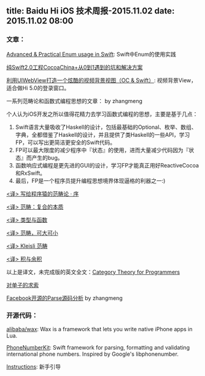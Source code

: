 title: Baidu Hi iOS 技术周报-2015.11.02
date: 2015.11.02 08:00
---

### 文章：
[Advanced & Practical Enum usage in Swift](http://appventure.me/2015/10/17/advanced-practical-enum-examples/): Swift中Enum的使用实践

[纯Swift2.0工程CocoaChina+从0到1遇到的坑和解决方案](http://zixun.github.io/blog/2015/10/25/chun-swift2-dot-0gong-cheng-cocoachina-plus-cong-0dao-1yu-dao-de-keng-he-jie-jue-fang-an/)

[利用UIWebView打造一个炫酷的视频背景视图（OC & Swift）](http://www.cocoachina.com/ios/20151023/13860.html): 视频背景View， 适合做Hi 5.0的登录窗口。

一系列范畴论和函数式编程思想的文章： by zhangmeng

个人认为iOS开发之所以值得花精力去学习函数式编程的思想，主要是基于几点：

1. Swift语言大量吸收了Haskell的设计，包括最基础的Optional、枚举、数组、字典，全都借鉴了Haskell的设计，并且提供了类Haskell的一些API，学习FP，可以写出更简洁更安全的Swift代码。
2. FP可以最大限度的减少程序中『状态』的使用，进而大量减少代码因为『状态』而产生的bug。
3. 函数响应式编程是更先进的GUI的设计，学习FP才能真正用好ReactiveCocoa和RxSwift。
4. 最后，FP是一个程序员提升编程思想境界体现逼格的利器之一:)

[<译> 写给程序猿的范畴论 · 序](https://segmentfault.com/a/1190000003882331)

[<译> 范畴：复合的本质](http://segmentfault.com/a/1190000003883257)

[<译> 类型与函数](https://segmentfault.com/a/1190000003888544)

[<译> 范畴，可大可小](http://segmentfault.com/a/1190000003894116)

[<译> Kleisli 范畴](http://segmentfault.com/a/1190000003898795)

[<译> 积与余积](http://segmentfault.com/a/1190000003913079)

以上是译文，未完成版的英文全文：[Category Theory for Programmers](http://bartoszmilewski.com/2014/10/28/category-theory-for-programmers-the-preface/)

[对单子的求索](http://garfileo.is-programmer.com/2012/8/22/monads-for-the-curious-programmer-zh_cn.35206.html)

[Facebook开源的Parse源码分析](https://github.com/ChenYilong/ParseSourceCodeStudy) by zhangmeng

### 开源代码：

[alibaba/wax](https://github.com/alibaba/wax): Wax is a framework that lets you write native iPhone apps in Lua.

[PhoneNumberKit](https://github.com/marmelroy/PhoneNumberKit): Swift framework for parsing, formatting and validating international phone numbers. Inspired by Google's libphonenumber.

[Instructions](https://github.com/ephread/Instructions): 新手引导
